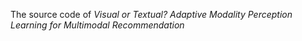 The source code of _Visual or Textual? Adaptive Modality Perception Learning for Multimodal Recommendation_
